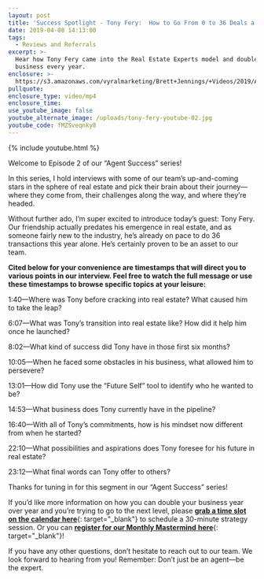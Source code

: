 ```yaml
---
layout: post
title: 'Success Spotlight - Tony Fery:  How to Go From 0 to 36 Deals a Year'
date: 2019-04-08 14:13:00
tags:
  - Reviews and Referrals
excerpt: >-
  Hear how Tony Fery came into the Real Estate Experts model and doubled his
  business every year.
enclosure: >-
  https://s3.amazonaws.com/vyralmarketing/Brett+Jennings/+Videos/2019/April/Real+Estate+Experts-+Success+Spotlight+-+Tony+Fery-+How+to+Go+From+0+to+36+Deals+a+Year.mp4
pullquote:
enclosure_type: video/mp4
enclosure_time:
use_youtube_image: false
youtube_alternate_image: /uploads/tony-fery-youtube-02.jpg
youtube_code: fMZSveqnky8
---
```


{% include youtube.html %}

Welcome to Episode 2 of our “Agent Success” series\!&nbsp;

In this series, I hold interviews with some of our team’s up-and-coming stars in the sphere of real estate and pick their brain about their journey—where they come from, their challenges along the way, and where they’re headed.

Without further ado, I’m super excited to introduce today’s guest: Tony Fery. Our friendship actually predates his emergence in real estate, and as someone fairly new to the industry, he’s already on pace to do 36 transactions this year alone. He’s certainly proven to be an asset to our team. &nbsp;

**Cited below for your convenience are timestamps that will direct you to various points in our interview. Feel free to watch the full message or use these timestamps to browse specific topics at your leisure:&nbsp;**

1:40—Where was Tony before cracking into real estate? What caused him to take the leap?

6:07—What was Tony’s transition into real estate like? How did it help him once he launched? &nbsp;

8:02—What kind of success did Tony have in those first six months?

10:05—When he faced some obstacles in his business, what allowed him to persevere?&nbsp;

13:01—How did Tony use the “Future Self” tool to identify who he wanted to be?

14:53—What business does Tony currently have in the pipeline?&nbsp;

16:40—With all of Tony’s commitments, how is his mindset now different from when he started?&nbsp;

22:10—What possibilities and aspirations does Tony foresee for his future in real estate?&nbsp;

23:12—What final words can Tony offer to others?&nbsp;

Thanks for tuning in for this segment in our “Agent Success” series\!&nbsp;

If you’d like more information on how you can double your business year over year and you’re trying to go to the next level, please [**grab a time slot on the calendar here**](https://bearealexpert.com/strategy-call/){: target="_blank"} to schedule a 30-minute strategy session. Or you can [**register for our Monthly Mastermind** **here**](https://docs.google.com/forms/d/e/1FAIpQLSdupJkt2cjDwMzfiFaH0Sl7SdLa_cPfnolaCEiGE5O6_84HSA/viewform){: target="_blank"}\!

If you have any other questions, don’t hesitate to reach out to our team. We look forward to hearing from you\! Remember: Don’t just be an agent—be the expert.